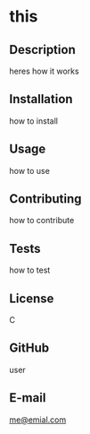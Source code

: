 
  # this

  ## Description

  heres how it works

  ## Installation

  how to install

  ## Usage

  how to use

  ## Contributing

  how to contribute

  ## Tests

  how to test

  ## License

  C

  ## GitHub

  user

  ## E-mail

  me@emial.com

  
